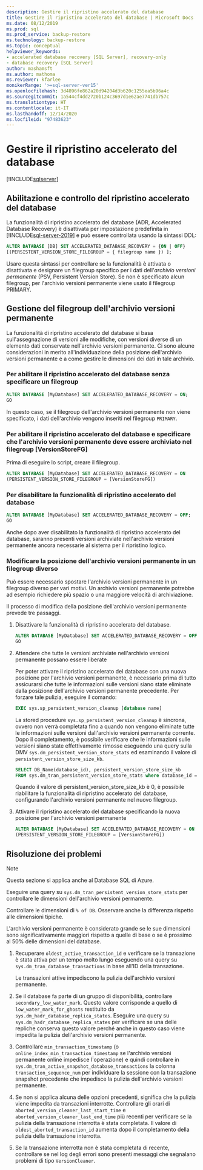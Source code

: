 ```yaml
---
description: Gestire il ripristino accelerato del database
title: Gestire il ripristino accelerato del database | Microsoft Docs
ms.date: 08/12/2019
ms.prod: sql
ms.prod_service: backup-restore
ms.technology: backup-restore
ms.topic: conceptual
helpviewer_keywords:
- accelerated database recovery [SQL Server], recovery-only
- database recovery [SQL Server]
author: mashamsft
ms.author: mathoma
ms.reviewer: kfarlee
monikerRange: '>=sql-server-ver15'
ms.openlocfilehash: 3d4896fe862a20d94204d3b620c1255ea5b96a4c
ms.sourcegitcommit: 1a544cf4dd2720b124c3697d1e62ae7741db757c
ms.translationtype: HT
ms.contentlocale: it-IT
ms.lasthandoff: 12/14/2020
ms.locfileid: "97483623"
---
```

# <a name="manage-accelerated-database-recovery"></a>Gestire il ripristino accelerato del database

[!INCLUDE[sqlserver](../includes/applies-to-version/sqlserver2019.md)]

## <a name="enabling-and-controlling-adr"></a>Abilitazione e controllo del ripristino accelerato del database

La funzionalità di ripristino accelerato del database (ADR, Accelerated Database Recovery) è disattivata per impostazione predefinita in [!INCLUDE[sql-server-2019](../includes/sssqlv15-md.md)] e può essere controllata usando la sintassi DDL:
```sql
ALTER DATABASE [DB] SET ACCELERATED_DATABASE_RECOVERY = {ON | OFF}
[(PERSISTENT_VERSION_STORE_FILEGROUP = { filegroup name }) ];

```

Usare questa sintassi per controllare se la funzionalità è attivata o disattivata e designare un filegroup specifico per i dati dell'*archivio versioni permanente* (PSV, Persistent Version Store). Se non è specificato alcun filegroup, per l'archivio versioni permanente viene usato il filegroup PRIMARY.

## <a name="managing-the-persistent-version-store-filegroup"></a>Gestione del filegroup dell'archivio versioni permanente
La funzionalità di ripristino accelerato del database si basa sull'assegnazione di versioni alle modifiche, con versioni diverse di un elemento dati conservate nell'archivio versioni permanente.
Ci sono alcune considerazioni in merito all'individuazione della posizione dell'archivio versioni permanente e a come gestire le dimensioni dei dati in tale archivio.

### <a name="to-enable-adr-without-specifying-a-filegroup"></a>Per abilitare il ripristino accelerato del database senza specificare un filegroup

```sql
ALTER DATABASE [MyDatabase] SET ACCELERATED_DATABASE_RECOVERY = ON;
GO
```

In questo caso, se il filegroup dell'archivio versioni permanente non viene specificato, i dati dell'archivio vengono inseriti nel filegroup `PRIMARY`.

### <a name="to-enable-adr-and-specify-that-the-pvs-should-be-stored-in-the-versionstorefg-filegroup"></a>Per abilitare il ripristino accelerato del database e specificare che l'archivio versioni permanente deve essere archiviato nel filegroup [VersionStoreFG]

Prima di eseguire lo script, creare il filegroup.

```sql
ALTER DATABASE [MyDatabase] SET ACCELERATED_DATABASE_RECOVERY = ON
(PERSISTENT_VERSION_STORE_FILEGROUP = [VersionStoreFG])
```

### <a name="to-disable-the-adr-feature"></a>Per disabilitare la funzionalità di ripristino accelerato del database

```sql
ALTER DATABASE [MyDatabase] SET ACCELERATED_DATABASE_RECOVERY = OFF;
GO
```

Anche dopo aver disabilitato la funzionalità di ripristino accelerato del database, saranno presenti versioni archiviate nell'archivio versioni permanente ancora necessarie al sistema per il ripristino logico.

### <a name="change-the-location-of-the-pvs-to-a-different-filegroup"></a>Modificare la posizione dell'archivio versioni permanente in un filegroup diverso

Può essere necessario spostare l'archivio versioni permanente in un filegroup diverso per vari motivi. Un archivio versioni permanente potrebbe ad esempio richiedere più spazio o una maggiore velocità di archiviazione.

Il processo di modifica della posizione dell'archivio versioni permanente prevede tre passaggi.

1. Disattivare la funzionalità di ripristino accelerato del database.

   ```sql
   ALTER DATABASE [MyDatabase] SET ACCELERATED_DATABASE_RECOVERY = OFF;
   GO
   ```

2. Attendere che tutte le versioni archiviate nell'archivio versioni permanente possano essere liberate

   Per poter attivare il ripristino accelerato del database con una nuova posizione per l'archivio versioni permanente, è necessario prima di tutto assicurarsi che tutte le informazioni sulle versioni siano state eliminate dalla posizione dell'archivio versioni permanente precedente. Per forzare tale pulizia, eseguire il comando:

   ```sql
   EXEC sys.sp_persistent_version_cleanup [database name]
   ```

   La stored procedure `sys.sp_persistent_version_cleanup` è sincrona, ovvero non verrà completata fino a quando non vengono eliminate tutte le informazioni sulle versioni dall'archivio versioni permanente corrente.  Dopo il completamento, è possibile verificare che le informazioni sulle versioni siano state effettivamente rimosse eseguendo una query sulla DMV `sys.dm_persistent_version_store_stats` ed esaminando il valore di `persistent_version_store_size_kb`.

   ```sql
   SELECT DB_Name(database_id), persistent_version_store_size_kb 
   FROM sys.dm_tran_persistent_version_store_stats where database_id = [MyDatabaseID]
   ```

   Quando il valore di persistent_version_store_size_kb è 0, è possibile riabilitare la funzionalità di ripristino accelerato del database, configurando l'archivio versioni permanente nel nuovo filegroup.

1. Attivare il ripristino accelerato del database specificando la nuova posizione per l'archivio versioni permanente

   ```sql
   ALTER DATABASE [MyDatabase] SET ACCELERATED_DATABASE_RECOVERY = ON
   (PERSISTENT_VERSION_STORE_FILEGROUP = [VersionStoreFG])
   ```

## <a name="troubleshooting"></a>Risoluzione dei problemi

> [!NOTE]
> Questa sezione si applica anche al Database SQL di Azure.

Eseguire una query su `sys.dm_tran_persistent_version_store_stats` per controllare le dimensioni dell'archivio versioni permanente.

Controllare le dimensioni di `% of DB`. Osservare anche la differenza rispetto alle dimensioni tipiche.

L'archivio versioni permanente è considerato grande se le sue dimensioni sono significativamente maggiori rispetto a quelle di base o se è prossimo al 50% delle dimensioni del database. 

1. Recuperare `oldest_active_transaction_id` e verificare se la transazione è stata attiva per un tempo molto lungo eseguendo una query su `sys.dm_tran_database_transactions` in base all'ID della transazione.

   Le transazioni attive impediscono la pulizia dell'archivio versioni permanente.

1. Se il database fa parte di un gruppo di disponibilità, controllare `secondary_low_water_mark`. Questo valore corrisponde a quello di `low_water_mark_for_ghosts` restituito da `sys.dm_hadr_database_replica_states`. Eseguire una query su `sys.dm_hadr_database_replica_states` per verificare se una delle repliche conserva questo valore perché anche in questo caso viene impedita la pulizia dell'archivio versioni permanente.
1. Controllare `min_transaction_timestamp` (o `online_index_min_transaction_timestamp` se l'archivio versioni permanente online impedisce l'operazione) e quindi controllare in `sys.dm_tran_active_snapshot_database_transactions` la colonna `transaction_sequence_num` per individuare la sessione con la transazione snapshot precedente che impedisce la pulizia dell'archivio versioni permanente.
1. Se non si applica alcuna delle opzioni precedenti, significa che la pulizia viene impedita da transazioni interrotte. Controllare gli orari di `aborted_version_cleaner_last_start_time` e `aborted_version_cleaner_last_end_time` più recenti per verificare se la pulizia della transazione interrotta è stata completata. Il valore di `oldest_aborted_transaction_id` aumenta dopo il completamento della pulizia della transazione interrotta.
1. Se la transazione interrotta non è stata completata di recente, controllare se nel log degli errori sono presenti messaggi che segnalano problemi di tipo `VersionCleaner`.
